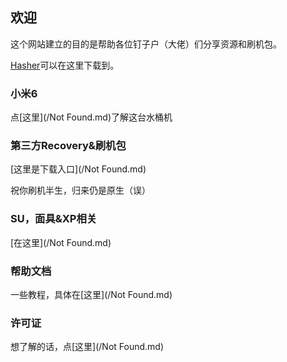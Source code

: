 ## 欢迎

这个网站建立的目的是帮助各位钉子户（大佬）们分享资源和刷机包。

[Hasher](/Hasher/hasher.exe)可以在这里下载到。

### 小米6

点[这里](/Not Found.md)了解这台水桶机

### 第三方Recovery&刷机包

[这里是下载入口](/Not Found.md)

祝你刷机半生，归来仍是原生（误）

### SU，面具&XP相关

[在这里](/Not Found.md)

### 帮助文档

一些教程，具体在[这里](/Not Found.md)

### 许可证

想了解的话，点[这里](/Not Found.md)
